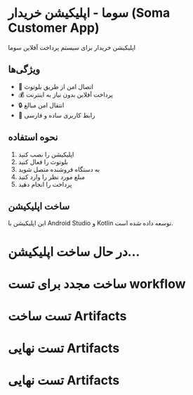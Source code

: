 # سوما - اپلیکیشن خریدار (Soma Customer App)

اپلیکیشن خریدار برای سیستم پرداخت آفلاین سوما

## ویژگی‌ها

- 🔗 اتصال امن از طریق بلوتوث
- 💰 پرداخت آفلاین بدون نیاز به اینترنت  
- 🔒 انتقال امن مبالغ
- 📱 رابط کاربری ساده و فارسی

## نحوه استفاده

1. اپلیکیشن را نصب کنید
2. بلوتوث را فعال کنید
3. به دستگاه فروشنده متصل شوید
4. مبلغ مورد نظر را وارد کنید
5. پرداخت را انجام دهید

## ساخت اپلیکیشن

این اپلیکیشن با Android Studio و Kotlin توسعه داده شده است.

# در حال ساخت اپلیکیشن...
# ساخت مجدد برای تست workflow
# تست ساخت Artifacts
# تست نهایی Artifacts

# تست نهایی Artifacts
